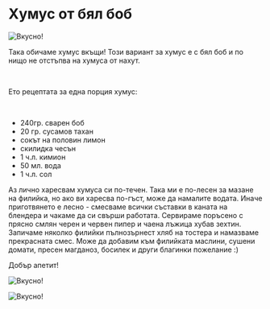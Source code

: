 # Хумус от бял боб

![Вкусно!](/images/2017/12/65CC7E03-E555-4CC2-BF22-DD192F9413D5-768x1024.jpeg "Да Ви е сладко!")

Така обичаме хумус вкъщи! Този вариант за хумус е с бял боб и по нищо не отстъпва на хумуса от нахут.

&nbsp;

Ето рецептата за една порция хумус:

&nbsp;
<ul>
	<li>240гр. сварен боб</li>
	<li>20 гр. сусамов тахан</li>
	<li>сокът на половин лимон</li>
	<li>скилидка чесън</li>
	<li>1 ч.л. кимион</li>
	<li>50 мл. вода</li>
	<li>1 ч.л. сол</li>
</ul>


Аз лично харесвам хумуса си по-течен. Така ми е по-лесен за мазане на филийка, но ако ви харесва по-гъст, може да намалите водата. Иначе приготвянето е лесно - смесваме всички съставки в каната на блендера и чакаме да си свърши работата. Сервираме поръсено с прясно смлян черен и червен пипер и чаена лъжица хубав зехтин. Запичаме няколко филийки пълнозърнест хляб на тостера и намазваме прекрасната смес. Може да добавим към филийката маслини, сушени домати, пресен магданоз, босилек и други благинки пожелание :)

Добър апетит!

![Вкусно!](/images/2017/12/F5706881-0739-48E9-995F-23DC520CBB1B-768x1024.jpeg "Да Ви е сладко!")

![Вкусно!](/images/2017/12/0C2D6833-45FF-47E2-89E7-FA718394EFEE-768x1024.jpeg "Да Ви е сладко!")
